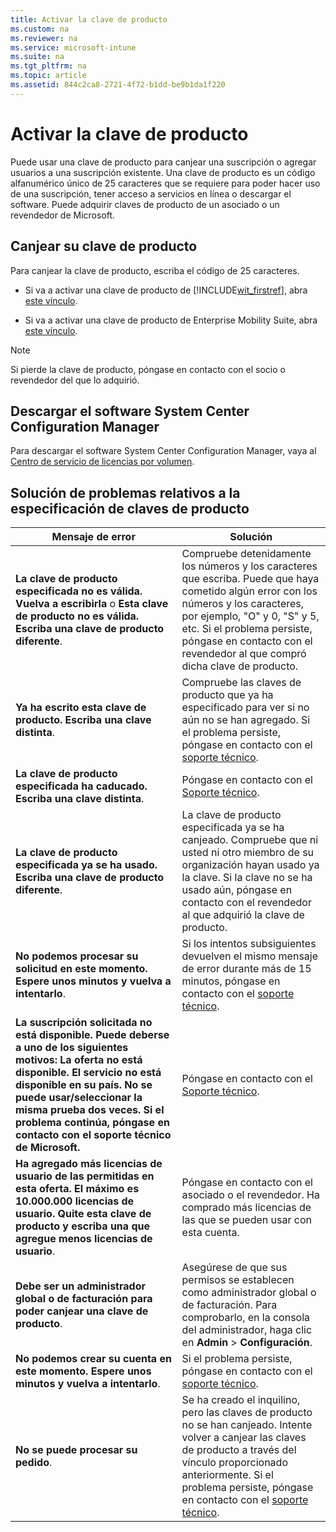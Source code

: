 ```yaml
---
title: Activar la clave de producto
ms.custom: na
ms.reviewer: na
ms.service: microsoft-intune
ms.suite: na
ms.tgt_pltfrm: na
ms.topic: article
ms.assetid: 844c2ca8-2721-4f72-b1dd-be9b1da1f220
---
```

# Activar la clave de producto
Puede usar una clave de producto para canjear una suscripción o agregar usuarios a una suscripción existente. Una clave de producto es un código alfanumérico único de 25 caracteres que se requiere para poder hacer uso de una suscripción, tener acceso a servicios en línea o descargar el software. Puede adquirir claves de producto de un asociado o un revendedor de Microsoft.

## Canjear su clave de producto
Para canjear la clave de producto, escriba el código de 25 caracteres.

-   Si va a activar una clave de producto de [!INCLUDE[wit_firstref](../Token/wit_firstref_md.md)], abra [este vínculo](https://account.manage.microsoft.com/commerce/productkeystart.aspx).

-   Si va a activar una clave de producto de Enterprise Mobility Suite, abra [este vínculo](http://www.microsoft.com/ems/open).

> [!NOTE]
> Si pierde la clave de producto, póngase en contacto con el socio o revendedor del que lo adquirió.

## Descargar el software System Center Configuration Manager
Para descargar el software System Center Configuration Manager, vaya al [Centro de servicio de licencias por volumen](http://go.microsoft.com/fwlink/?LinkID=232300).

## Solución de problemas relativos a la especificación de claves de producto

|Mensaje de error|Solución|
|--------------------|------------|
|**La clave de producto especificada no es válida. Vuelva a escribirla**  o  **Esta clave de producto no es válida. Escriba una clave de producto diferente**.|Compruebe detenidamente los números y los caracteres que escriba. Puede que haya cometido algún error con los números y los caracteres, por ejemplo, "O" y 0, "S" y 5, etc. Si el problema persiste, póngase en contacto con el revendedor al que compró dicha clave de producto.|
|**Ya ha escrito esta clave de producto. Escriba una clave distinta**.|Compruebe las claves de producto que ya ha especificado para ver si no aún no se han agregado. Si el problema persiste, póngase en contacto con el [soporte técnico](http://go.microsoft.com/fwlink/?LinkID=394189).|
|**La clave de producto especificada ha caducado. Escriba una clave distinta**.|Póngase en contacto con el [Soporte técnico](http://go.microsoft.com/fwlink/?LinkID=394189).|
|**La clave de producto especificada ya se ha usado. Escriba una clave de producto diferente**.|La clave de producto especificada ya se ha canjeado. Compruebe que ni usted ni otro miembro de su organización hayan usado ya la clave. Si la clave no se ha usado aún, póngase en contacto con el revendedor al que adquirió la clave de producto.|
|**No podemos procesar su solicitud en este momento. Espere unos minutos y vuelva a intentarlo**.|Si los intentos subsiguientes devuelven el mismo mensaje de error durante más de 15 minutos, póngase en contacto con el [soporte técnico](http://go.microsoft.com/fwlink/?LinkID=394189).|
|**La suscripción solicitada no está disponible. Puede deberse a uno de los siguientes motivos: La oferta no está disponible. El servicio no está disponible en su país. No se puede usar/seleccionar la misma prueba dos veces. Si el problema continúa, póngase en contacto con el soporte técnico de Microsoft.**|Póngase en contacto con el [Soporte técnico](http://go.microsoft.com/fwlink/?LinkID=394189).|
|**Ha agregado más licencias de usuario de las permitidas en esta oferta. El máximo es 10.000.000 licencias de usuario. Quite esta clave de producto y escriba una que agregue menos licencias de usuario**.|Póngase en contacto con el asociado o el revendedor. Ha comprado más licencias de las que se pueden usar con esta cuenta.|
|**Debe ser un administrador global o de facturación para poder canjear una clave de producto**.|Asegúrese de que sus permisos se establecen como administrador global o de facturación. Para comprobarlo, en la consola del administrador, haga clic en **Admin** &gt; **Configuración**.|
|**No podemos crear su cuenta en este momento. Espere unos minutos y vuelva a intentarlo**.|Si el problema persiste, póngase en contacto con el [soporte técnico](http://go.microsoft.com/fwlink/?LinkID=394189).|
|**No se puede procesar su pedido**.|Se ha creado el inquilino, pero las claves de producto no se han canjeado. Intente volver a canjear las claves de producto a través del vínculo proporcionado anteriormente. Si el problema persiste, póngase en contacto con el [soporte técnico](http://go.microsoft.com/fwlink/?LinkID=394189).|
